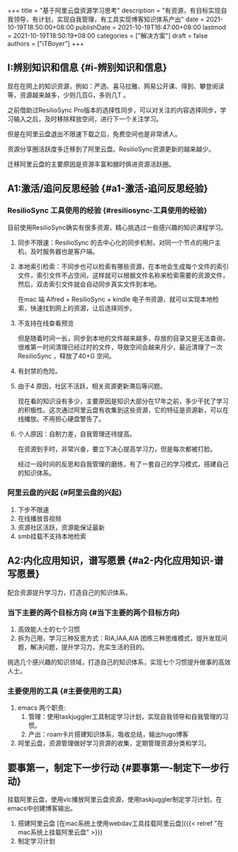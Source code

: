 +++
title = "基于阿里云盘资源学习思考"
description = "有资源，有目标实现自我领导，有计划，实现自我管理，有工具实现博客知识体系产出"
date = 2021-10-19T18:50:00+08:00
publishDate = 2021-10-19T16:47:00+08:00
lastmod = 2021-10-19T18:50:19+08:00
categories = ["解决方案"]
draft = false
authors = ["iTBoyer"]
+++

## I:辨别知识和信息 {#i-辨别知识和信息}

现在在网上的知识资源，例如：严选、喜马拉雅、网易公开课、得到、攀登阅读等，资源越来越多，少则几百G，多则几T 。  

之前借助过ResilioSync Pro版本的选择性同步，可以对关注的内容选择同步，学习输入之后，及时移除释放空间，进行下一个关注学习。  

但是在阿里云盘退出不限速下载之后，免费空间也是非常诱人。  

资源分享圈活跃度多迁移到了阿里云盘。ResilioSync资源更新的越来越少。  

迁移阿里云盘的主要原因是资源丰富和据时俱进资源活跃圈。  


## A1:激活/追问反思经验 {#a1-激活-追问反思经验}


### ResilioSync 工具使用的经验 {#resiliosync-工具使用的经验}

目前使用ResilioSync确实有很多资源，精心挑选过一些感兴趣的知识课程学习。  

1.  同步不限速：ResilioSync 的去中心化的同步机制，对同一个节点的用户主机，及时服务器也是客户端。

2.  本地索引检索：不同步也可以检索有哪些资源，在本地会生成每个文件的索引文件，索引文件不占空间，这样就可以根据文件名称来检索需要的资源文件，然后，双击索引文件就会自动同步真实文件到本地。  
    
    在mac 端 Alfred + ResilioSync + kindle 电子书资源，就可以实现本地检索，快速找到网上的资源，让后选择同步。

3.  不支持在线查看预览  
    
    但是随着时间一长，同步到本地的文件越来越多，存放的目录又是无法查询，很难第一时间清理已经过时的文件，导致空间会越来月少，最近清理了一次ResilioSync ，释放了40+G 空间。

4.  有封禁的危险。

5.  由于4 原因，社区不活跃，相关资源更新滞后等问题。  
    
    现在看的知识没有多少，主要原因是知识大部分在17年之前，多少干扰了学习的积极性。这次通过阿里云盘有收集到这些资源，它的特征是资源新，可以在线播放。不用担心硬盘警告了。

6.  个人原因：自制力差，自我管理还待提高。  
    
    在资源到手时，非常兴奋，要立下决心提高学习力，但是每次都被打脸。  
    
    经过一段时间的反思和自我管理的磨练，有了一套自己的学习模式，搭建自己的知识体系。


### 阿里云盘的兴起 {#阿里云盘的兴起}

1.  下步不限速
2.  在线播放音视频
3.  资源社区活跃，资源能保证最新
4.  smb挂载不支持本地检索


## A2:内化应用知识，谱写愿景 {#a2-内化应用知识-谱写愿景}

配合资源提升学习力，打造自己的知识体系。  


### 当下主要的两个目标方向 {#当下主要的两个目标方向}

1.  高效能人士的七个习惯
2.  拆为己用，学习三种反思方式：RIA,IAA,AIA 团练三种思维模式，提升发现问题，解决问题，提升学习力，充实生活的目的。

挑选几个感兴趣的知识领域，打造自己的知识体系，实现七个习惯提升做事的高效人士。  


### 主要使用的工具 {#主要使用的工具}

1.  emacs 两个职责:  
    1.  管理：使用taskjuggler工具制定学习计划，实现自我领导和自我管理的习惯。
    2.  产出：roam卡片搭建知识体系，吸收总结，输出hugo博客
2.  阿里云盘，资源管理做好学习资源的收集，定期管理资源分类和学习。


## 要事第一，制定下一步行动 {#要事第一-制定下一步行动}

挂载阿里云盘，使用vlc播放阿里云盘资源，使用taskjuggler制定学习计划，在emacs中创建博客输出。  

1.  搭建阿里云盘 [在mac系统上使用webdav工具挂载阿里云盘]({{< relref "在mac系统上挂载阿里云盘" >}})
2.  制定学习计划

